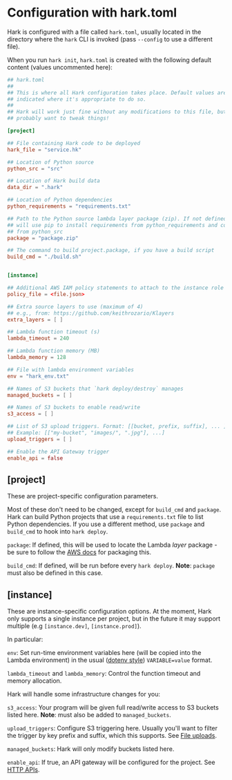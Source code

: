 # Configuration with hark.toml

Hark is configured with a file called `hark.toml`, usually located in the
directory where the `hark` CLI is invoked (pass `--config` to use a different
file).

When you run `hark init`, `hark.toml` is created with the following default
content (values uncommented here):

```toml
## hark.toml
##
## This is where all Hark configuration takes place. Default values are
## indicated where it's appropriate to do so.
##
## Hark will work just fine without any modifications to this file, but you'll
## probably want to tweak things!

[project]

## File containing Hark code to be deployed
hark_file = "service.hk"

## Location of Python source
python_src = "src"

## Location of Hark build data
data_dir = ".hark"

## Location of Python dependencies
python_requirements = "requirements.txt"

## Path to the Python source lambda layer package (zip). If not defined, Hark
## will use pip to install requirements from python_requirements and copy source
## from python_src
package = "package.zip"

## The command to build project.package, if you have a build script
build_cmd = "./build.sh"


[instance]

## Additional AWS IAM policy statements to attach to the instance role
policy_file = <file.json>

## Extra source layers to use (maximum of 4)
## e.g., from: https://github.com/keithrozario/Klayers
extra_layers = [ ]

## Lambda function timeout (s)
lambda_timeout = 240

## Lambda function memory (MB)
lambda_memory = 128

## File with lambda environment variables
env = "hark_env.txt"

## Names of S3 buckets that `hark deploy/destroy` manages
managed_buckets = [ ]

## Names of S3 buckets to enable read/write
s3_access = [ ]

## List of S3 upload triggers. Format: [[bucket, prefix, suffix], ... ]
## Example: [["my-bucket", "images/", ".jpg"], ...]
upload_triggers = [ ]

## Enable the API Gateway trigger
enable_api = false
```



## [project]

These are project-specific configuration parameters.

Most of these don't need to be changed, except for `build_cmd` and `package`.
Hark can build Python projects that use a `requirements.txt` file to list Python
dependencies. If you use a different method, use `package` and `build_cmd` to
hook into `hark deploy`.

`package`: If defined, this will be used to locate the Lambda *layer* package -
be sure to follow the [AWS docs][1] for packaging this.

`build_cmd`: If defined, will be run before every `hark deploy`. **Note**:
`package` must also be defined in this case.


## [instance]

These are instance-specific configuration options. At the moment, Hark only
supports a single instance per project, but in the future it may support
multiple (e.g `[instance.dev]`, `[instance.prod]`).

In particular:

`env`: Set run-time environment variables here (will be copied into the Lambda
environment) in the usual ([dotenv style][2]) `VARIABLE=value` format.

`lambda_timeout` and `lambda_memory`: Control the function timeout and memory
allocation.


Hark will handle some infrastructure changes for you:

`s3_access`: Your program will be given full read/write access to S3 buckets
listed here. **Note**: must also be added to `managed_buckets`.

`upload_triggers`: Configure S3 triggering here. Usually you'll want to filter
the trigger by key prefix and suffix, which this supports. See [File
uploads](/aws/file_uploads.html).

`managed_buckets`: Hark will only modify buckets listed here.

`enable_api`: If true, an API gateway will be configured for the project. See
[HTTP APIs](/aws/http_apis.html).


[1]: https://docs.aws.amazon.com/lambda/latest/dg/python-package.html
[2]: https://www.npmjs.com/package/dotenv
